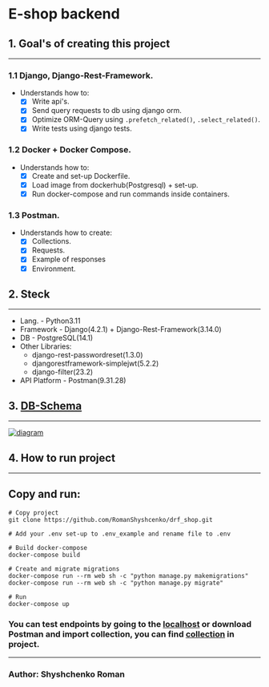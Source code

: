 # E-shop backend 

##  1. Goal's of creating this project
***
### 1.1 Django, Django-Rest-Framework.
* Understands how to:
  - [x] Write api's.
  - [x] Send query requests to db using django orm.
  - [x] Optimize ORM-Query using `.prefetch_related()`, `.select_related()`.
  - [x] Write tests using django tests.

### 1.2 Docker + Docker Compose.
* Understands how to:
  - [x] Create and set-up Dockerfile.
  - [x] Load image from dockerhub(Postgresql) + set-up.
  - [x] Run docker-compose and run commands inside containers. 

### 1.3 Postman.
* Understands how to create:
  - [x] Collections.
  - [x] Requests.
  - [x] Example of responses
  - [x] Environment.

## 2. Steck
***
* Lang. - Python3.11
* Framework - Django(4.2.1) + Django-Rest-Framework(3.14.0)
* DB - PostgreSQL(14.1)
* Other Libraries:
  * django-rest-passwordreset(1.3.0)
  * djangorestframework-simplejwt(5.2.2)
  * django-filter(23.2)
* API Platform - Postman(9.31.28)

## 3. [DB-Schema](https://dbdiagram.io/d/65152138ffbf5169f0a6f384)
***
[![diagram](https://i.postimg.cc/YCKPM7xr/Screenshot-from-2023-10-07-14-00-15.png)](https://postimg.cc/YhRRzJVZ)


## 4. How to run project
***

## Copy and run:
```gitexclude
# Copy project
git clone https://github.com/RomanShyshcenko/drf_shop.git

# Add your .env set-up to .env_example and rename file to .env 

# Build docker-compose
docker-compose build

# Create and migrate migrations
docker-compose run --rm web sh -c "python manage.py makemigrations"
docker-compose run --rm web sh -c "python manage.py migrate"

# Run
docker-compose up
```
### You can test endpoints by going to the [localhost](http://localhost:8000/) or download Postman and import collection, you can find [collection](https://github.com/RomanShyshcenko/drf_shop/blob/main/DRF_shop.postman_collection.json) in project.

***
### Author: Shyshchenko Roman



